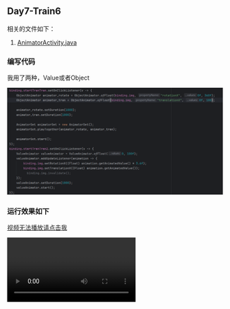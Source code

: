 ## Day7-Train6

相关的文件如下：
1. [AnimatorActivity.java](app/src/main/java/fan/akua/day7/activities/AnimatorActivity.java)

### 编写代码

我用了两种，Value或者Object

![Activity](vx_images/236644153888105.png)

### 运行效果如下

[视频无法播放请点击我](vx_images/Screen_recording_20240825_143936.mp4)

<div>
    <video src="vx_images/Screen_recording_20240825_143936.mp4"></video>
</div>


